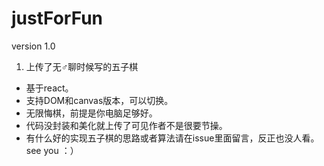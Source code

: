 # justForFun

version 1.0 
1. 上传了无♂聊时候写的五子棋
- 基于react。
- 支持DOM和canvas版本，可以切换。
- 无限悔棋，前提是你电脑足够好。
- 代码没封装和美化就上传了可见作者不是很要节操。
- 有什么好的实现五子棋的思路或者算法请在issue里面留言，反正也没人看。
see you ：）